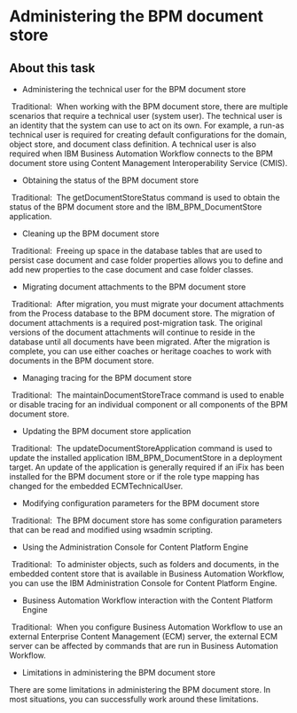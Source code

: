 # Administering the BPM document store

## About this task

- Administering the technical user for the BPM document store

 Traditional: 
 When working with the BPM document store, there are multiple scenarios that require a technical user (system user). The technical user is an identity that the system can use to act on its own. For example, a run-as technical user is required for creating default configurations for the domain, object store, and document class definition. A technical user is also required when IBM Business Automation Workflow connects to the BPM document store using Content Management Interoperability Service (CMIS).
- Obtaining the status of the BPM document store

 Traditional: 
 The getDocumentStoreStatus command is used to obtain the status of the BPM document store and the IBM\_BPM\_DocumentStore application.
- Cleaning up the BPM document store

 Traditional: 
 Freeing up space in the database tables that are used to persist case document and case folder properties allows you to define and add new properties to the case document and case folder classes.
- Migrating document attachments to the BPM document store

 Traditional: 
 After migration, you must migrate your document attachments from the Process database to the BPM document store. The migration of document attachments is a required post-migration task. The original versions of the document attachments will continue to reside in the database until all documents have been migrated. After the migration is complete, you can use either coaches or heritage coaches to work with documents in the BPM document store.
- Managing tracing for the BPM document store

 Traditional: 
 The maintainDocumentStoreTrace command is used to enable or disable tracing for an individual component or all components of the BPM document store.
- Updating the BPM document store application

 Traditional: 
 The updateDocumentStoreApplication command is used to update the installed application IBM\_BPM\_DocumentStore in a deployment target. An update of the application is generally required if an iFix has been installed for the BPM document store or if the role type mapping has changed for the embedded ECMTechnicalUser.
- Modifying configuration parameters for the BPM document store

 Traditional: 
 The BPM document store has some configuration parameters that can be read and modified using wsadmin scripting.
- Using the Administration Console for Content Platform Engine

 Traditional: 
 To administer objects, such as folders and documents, in the embedded content store that is available in Business Automation Workflow, you can use the IBM Administration Console for Content Platform Engine.
- Business Automation Workflow interaction with the Content Platform Engine

 Traditional: 
 When you configure Business Automation Workflow to use an external Enterprise Content Management (ECM) server, the external ECM server can be affected by commands that are run in Business Automation Workflow.
- Limitations in administering the BPM document store

There are some limitations in administering the BPM document store. In most situations, you can successfully work around these limitations.
